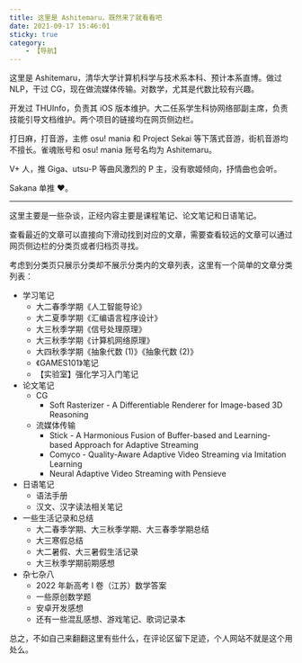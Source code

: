 ```yaml
---
title: 这里是 Ashitemaru，既然来了就看看吧
date: 2021-09-17 15:46:01
sticky: true
category:
    - 【导航】
---
```


这里是 Ashitemaru，清华大学计算机科学与技术系本科、预计本系直博。做过 NLP，干过 CG，现在做流媒体传输。对数学，尤其是代数比较有兴趣。

开发过 THUInfo，负责其 iOS 版本维护。大二任系学生科协网络部副主席，负责技能引导文档维护。两个项目的链接均在网页侧边栏。

打日麻，打音游，主修 osu! mania 和 Project Sekai 等下落式音游，街机音游均不擅长。雀魂账号和 osu! mania 账号名均为 Ashitemaru。

V+ 人，推 Giga、utsu-P 等曲风激烈的 P 主，没有歌姬倾向，抒情曲也会听。

Sakana 单推 ❤。

---

这里主要是一些杂谈，正经内容主要是课程笔记、论文笔记和日语笔记。

查看最近的文章可以直接向下滑动找到对应的文章，需要查看较远的文章可以通过网页侧边栏的分类页或者归档页寻找。

考虑到分类页只展示分类却不展示分类内的文章列表，这里有一个简单的文章分类列表：

- 学习笔记
    - 大二春季学期《人工智能导论》
    - 大二夏季学期《汇编语言程序设计》
    - 大三秋季学期《信号处理原理》
    - 大三秋季学期《计算机网络原理》
    - 大四秋季学期《抽象代数 (1)》《抽象代数 (2)》
    - 《GAMES101》笔记
    - 【实验室】强化学习入门笔记
- 论文笔记
    - CG
        - Soft Rasterizer - A Differentiable Renderer for Image-based 3D Reasoning
    - 流媒体传输
        - Stick - A Harmonious Fusion of Buffer-based and Learning-based Approach for Adaptive Streaming
        - Comyco - Quality-Aware Adaptive Video Streaming via Imitation Learning
        - Neural Adaptive Video Streaming with Pensieve
- 日语笔记
    - 语法手册
    - 汉文、汉字读法相关笔记
- 一些生活记录和总结
    - 大二春季学期、大三秋季学期、大三春季学期总结
    - 大三寒假总结
    - 大二暑假、大三暑假生活记录
    - 大三秋季学期前期感想
- 杂七杂八
    - 2022 年新高考 I 卷（江苏）数学答案
    - 一些原创数学题
    - 安卓开发感想
    - 还有一些混乱感想、游戏笔记、歌词记录本

总之，不如自己来翻翻这里有些什么，在评论区留下足迹，个人网站不就是这个用处么。